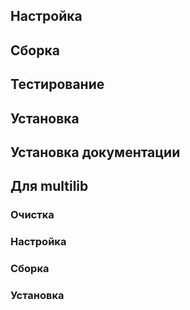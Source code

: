 <pkg :name="'expat'" instsize showsbu2></pkg>

## Настройка

<package-script :package="'expat'" :type="'configure'"></package-script>

## Сборка

<package-script :package="'expat'" :type="'build'"></package-script>

## Тестирование

<package-script :package="'expat'" :type="'test'"></package-script>

## Установка

<package-script :package="'expat'" :type="'install'"></package-script>

## Установка документации

<package-script :package="'expat'" :type="'install-doc'"></package-script>

## Для multilib

### Очистка

<package-script :package="'expat'" :type="'multi_prepare'"></package-script>

### Настройка

<package-script :package="'expat'" :type="'multi_configure'"></package-script>

### Сборка

<package-script :package="'expat'" :type="'multi_build'"></package-script>

### Установка

<package-script :package="'expat'" :type="'multi_install'"></package-script>

<script>
	new Vue({ el: '#main' })
</script>
